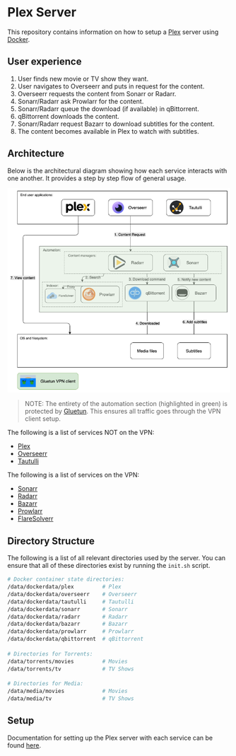 # Plex Server

This repository contains information on how to setup a [Plex](https://www.plex.tv/) server using [Docker](https://www.docker.com/).

## User experience

1. User finds new movie or TV show they want.
2. User navigates to Overseerr and puts in request for the content.
3. Overseerr requests the content from Sonarr or Radarr.
4. Sonarr/Radarr ask Prowlarr for the content.
5. Sonarr/Radarr queue the download (if available) in qBittorrent.
6. qBittorrent downloads the content.
7. Sonarr/Radarr request Bazarr to download subtitles for the content.
8. The content becomes available in Plex to watch with subtitles.

## Architecture

Below is the architectural diagram showing how each service interacts with one another. It provides a step by step flow of general usage.

![diagram](./architecture.png)

> NOTE: The entirety of the automation section (highlighted in green) is protected by [Gluetun](https://github.com/qdm12/gluetun). This ensures all traffic goes through the VPN client setup.

The following is a list of services NOT on the VPN:

- [Plex](https://www.plex.tv/)
- [Overseerr](https://overseerr.dev/)
- [Tautulli](https://tautulli.com/)

The following is a list of services on the VPN:

- [Sonarr](https://sonarr.tv/)
- [Radarr](https://radarr.video/)
- [Bazarr](https://www.bazarr.media/)
- [Prowlarr](https://prowlarr.com/)
- [FlareSolverr](https://github.com/FlareSolverr/FlareSolverr)

## Directory Structure

The following is a list of all relevant directories used by the server. You can ensure that all of these directories exist by running the `init.sh` script.

```sh
# Docker container state directories:
/data/dockerdata/plex         # Plex
/data/dockerdata/overseerr    # Overseerr
/data/dockerdata/tautulli     # Tautulli
/data/dockerdata/sonarr       # Sonarr
/data/dockerdata/radarr       # Radarr
/data/dockerdata/bazarr       # Bazarr
/data/dockerdata/prowlarr     # Prowlarr
/data/dockerdata/qbittorrent  # qBittorrent

# Directories for Torrents:
/data/torrents/movies         # Movies
/data/torrents/tv             # TV Shows

# Directories for Media:
/data/media/movies            # Movies
/data/media/tv                # TV Shows
```

## Setup

Documentation for setting up the Plex server with each service can be found [here](./docs/README.md).

